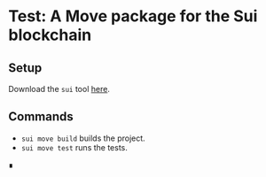 # Test: A Move package for the Sui blockchain

## Setup

Download the `sui` tool [here](https://github.com/MystenLabs/sui/releases).

## Commands

- `sui move build` builds the project.
- `sui move test` runs the tests.

∎
